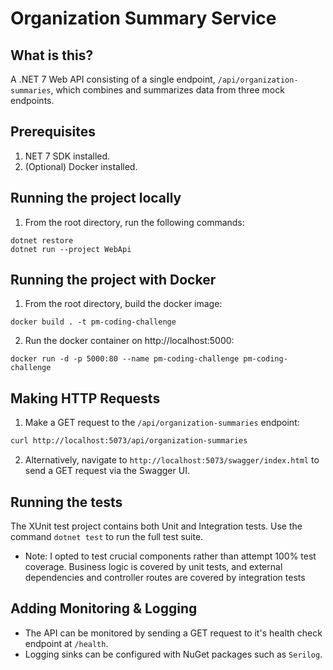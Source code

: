 # Organization Summary Service

## What is this?

A .NET 7 Web API consisting of a single endpoint, `/api/organization-summaries`, which combines and summarizes data from three mock endpoints.

## Prerequisites

1. NET 7 SDK installed.
2. (Optional) Docker installed.

## Running the project locally

1. From the root directory, run the following commands:

```
dotnet restore
dotnet run --project WebApi
```

## Running the project with Docker

1. From the root directory, build the docker image:

```
docker build . -t pm-coding-challenge
```

2. Run the docker container on http://localhost:5000:

```
docker run -d -p 5000:80 --name pm-coding-challenge pm-coding-challenge
```

## Making HTTP Requests

1. Make a GET request to the `/api/organization-summaries` endpoint:

```bash
curl http://localhost:5073/api/organization-summaries
```

2. Alternatively, navigate to `http://localhost:5073/swagger/index.html` to send a GET request via the Swagger UI.

## Running the tests

The XUnit test project contains both Unit and Integration tests. Use the command `dotnet test` to run the full test suite.

- Note: I opted to test crucial components rather than attempt 100% test coverage. Business logic is covered by unit tests, and external dependencies and controller routes are covered by integration tests

## Adding Monitoring & Logging

- The API can be monitored by sending a GET request to it's health check endpoint at `/health`.
- Logging sinks can be configured with NuGet packages such as `Serilog`.
